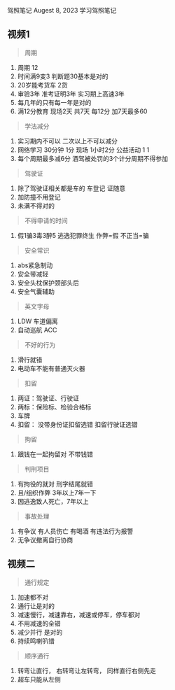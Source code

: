 驾照笔记
Augest 8, 2023
学习驾照笔记

## 视频1

> 周期

1. 周期 12
2. 时间满9变3 判断题30基本是对的
3. 20岁能考货车 2货
4. 审验3年 准考证明3年 实习期上高速3年
5. 每几年的只有每一年是对的
6. 满12分教育 现场2天 共7天 每12分 加7天最多60

> 学法减分

1. 实习期内不可以 二次以上不可以减分
2. 网络学习 30分钟 1分 现场 1小时2分 公益活动 1 1
3. 每个周期最多减6分 酒驾被处罚的3个计分周期不得参加

> 驾驶证

1. 除了驾驶证相关都是车的 车登记 证随意
2. 加防撞不用登记
3. 未满不得对的

> 不得申请的时间

1. 假1骗3毒3醉5 逃逸犯罪终生 作弊=假 不正当=骗

> 安全常识

1. abs紧急制动
2. 安全带减轻
3. 安全头枕保护颈部头后
4. 安全气囊辅助

> 英文字母

1. LDW 车道偏离
2. 自动巡航 ACC

> 不好的行为

1. 滑行就错
2. 电动车不能有普通灭火器

> 扣留

1. 两证：驾驶证、行驶证
2. 两标：保险标、检验合格标
3. 车牌
4. 扣留： 没带身份证扣留选错 扣留行驶证选错

> 拘留

1. 跟钱在一起拘留对 不带钱错

> 判刑项目

1. 有拘役的就对 刑字结尾就错
2. 且/组织作弊 3年以上7年一下
3. 因逃逸致人死亡，7年以上

> 事故处理

1. 有争议 有人员伤亡 有喝酒 有违法行为报警
2. 无争议撤离自行协商

## 视频二

> 通行规定

1. 加速都不对
2. 通行让是对的
3. 减速慢行，减速靠右，减速或停车，停车都对
4. 不用减速的全错
5. 减少并行 是对的
6. 持续鸣喇叭错

> 顺序通行

1. 转弯让直行， 右转弯让左转弯， 同样直行右侧先走
2. 超车只能从左侧
